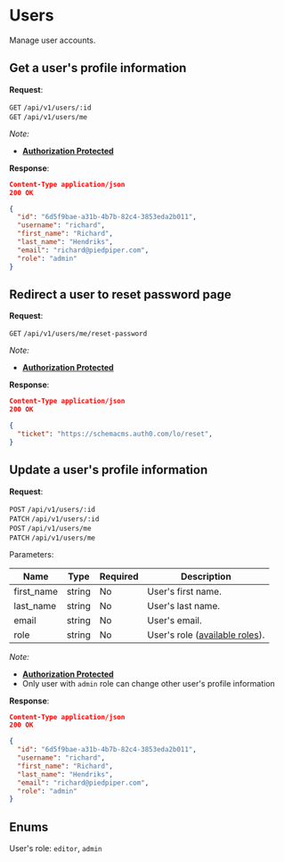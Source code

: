 # Users
Manage user accounts.

## Get a user's profile information

**Request**:

`GET` `/api/v1/users/:id` <br/>
`GET` `/api/v1/users/me`

*Note:*

- **[Authorization Protected](authentication.md)**

**Response**:

```json
Content-Type application/json
200 OK

{
  "id": "6d5f9bae-a31b-4b7b-82c4-3853eda2b011",
  "username": "richard",
  "first_name": "Richard",
  "last_name": "Hendriks",
  "email": "richard@piedpiper.com",
  "role": "admin"
}
```

## Redirect a user to reset password page


**Request**:

`GET` `/api/v1/users/me/reset-password`

*Note:*

- **[Authorization Protected](authentication.md)**

**Response**:

```json
Content-Type application/json
200 OK

{
  "ticket": "https://schemacms.auth0.com/lo/reset",
}
```


## Update a user's profile information

**Request**:

`POST` `/api/v1/users/:id` <br/>
`PATCH` `/api/v1/users/:id` <br/>
`POST` `/api/v1/users/me` <br/>
`PATCH` `/api/v1/users/me` <br/>

Parameters:

Name       | Type   | Required | Description
-----------|--------|----------|------------
first_name | string | No       | User's first name.
last_name  | string | No       | User's last name.
email      | string | No       | User's email.
role       | string | No       | User's role ([available roles](#enums)).

*Note:*

- **[Authorization Protected](authentication.md)**
- Only user with `admin` role can change other user's profile information

**Response**:

```json
Content-Type application/json
200 OK

{
  "id": "6d5f9bae-a31b-4b7b-82c4-3853eda2b011",
  "username": "richard",
  "first_name": "Richard",
  "last_name": "Hendriks",
  "email": "richard@piedpiper.com",
  "role": "admin"
}
```

## Enums
User's role: `editor`, `admin`
